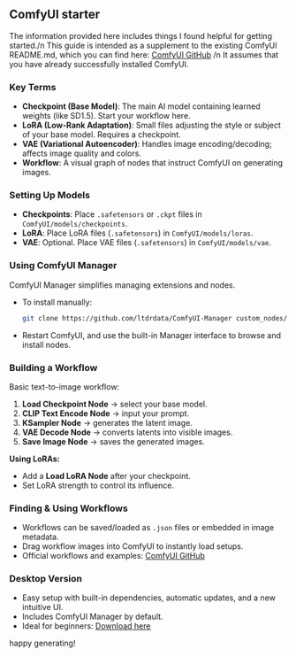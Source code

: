 ## ComfyUI starter  

The information provided here includes things I found helpful for getting started./n
This guide is intended as a supplement to the existing ComfyUI README.md, which you can find here: [ComfyUI GitHub](https://github.com/comfyanonymous/ComfyUI) /n
It assumes that you have already successfully installed ComfyUI. 

### Key Terms

- **Checkpoint (Base Model)**: The main AI model containing learned weights (like SD1.5). Start your workflow here.
- **LoRA (Low-Rank Adaptation)**: Small files adjusting the style or subject of your base model. Requires a checkpoint.
- **VAE (Variational Autoencoder)**: Handles image encoding/decoding; affects image quality and colors.
- **Workflow**: A visual graph of nodes that instruct ComfyUI on generating images.

### Setting Up Models

- **Checkpoints**: Place `.safetensors` or `.ckpt` files in `ComfyUI/models/checkpoints`.
- **LoRA**: Place LoRA files (`.safetensors`) in `ComfyUI/models/loras`.
- **VAE**: Optional. Place VAE files (`.safetensors`) in `ComfyUI/models/vae`.

### Using ComfyUI Manager

ComfyUI Manager simplifies managing extensions and nodes.
- To install manually:
  ```bash
  git clone https://github.com/ltdrdata/ComfyUI-Manager custom_nodes/comfyui-manager
  ```
- Restart ComfyUI, and use the built-in Manager interface to browse and install nodes.

### Building a Workflow

Basic text-to-image workflow:
1. **Load Checkpoint Node** → select your base model.
2. **CLIP Text Encode Node** → input your prompt.
3. **KSampler Node** → generates the latent image.
4. **VAE Decode Node** → converts latents into visible images.
5. **Save Image Node** → saves the generated images.

**Using LoRAs:**
- Add a **Load LoRA Node** after your checkpoint.
- Set LoRA strength to control its influence.

### Finding & Using Workflows

- Workflows can be saved/loaded as `.json` files or embedded in image metadata.
- Drag workflow images into ComfyUI to instantly load setups.
- Official workflows and examples: [ComfyUI GitHub](https://github.com/comfyanonymous/ComfyUI)

### Desktop Version

- Easy setup with built-in dependencies, automatic updates, and a new intuitive UI.
- Includes ComfyUI Manager by default.
- Ideal for beginners: [Download here](https://www.comfy.org/download)

happy generating!

